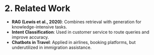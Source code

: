 # 2. Related Work

- **RAG (Lewis et al., 2020)**: Combines retrieval with generation for knowledge-intensive tasks.
- **Intent Classification**: Used in customer service to route queries and improve accuracy.
- **Chatbots in Travel**: Applied in airlines, booking platforms, but underutilized in immigration assistance.